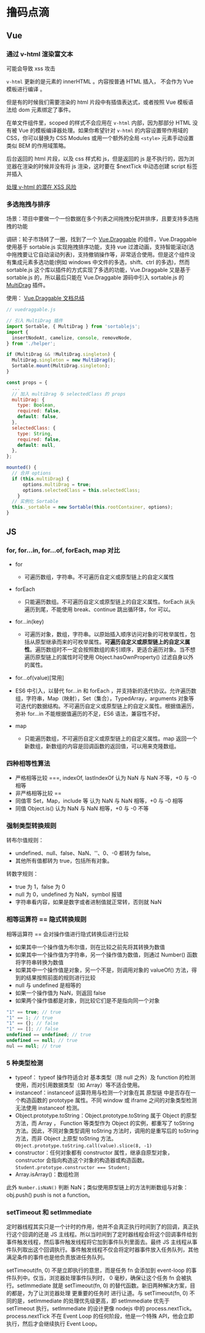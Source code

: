 # 撸码点滴

## Vue

### 通过 v-html 渲染富文本

可能会导致 xss 攻击

`v-html` 更新的是元素的 innerHTML 。内容按普通 HTML 插入， 不会作为 Vue 模板进行编译 。

但是有的时候我们需要渲染的 html 片段中有插值表达式，或者按照 Vue 模板语法给 dom 元素绑定了事件。

在单文件组件里，scoped 的样式不会应用在 `v-html` 内部，因为那部分 HTML 没有被 Vue 的模板编译器处理。如果你希望针对 `v-html` 的内容设置带作用域的 CSS，你可以替换为 CSS Modules 或用一个额外的全局 `<style>` 元素手动设置类似 BEM 的作用域策略。

后台返回的 html 片段，以及 css 样式和 js，但是返回的 js 是不执行的，因为浏览器在渲染的时候并没有将 js 渲染，这时要在 \$nextTick 中动态创建 script 标签并插入

[处理 v-html 的潜在 XSS 风险](https://blog.csdn.net/lj1530562965/article/details/108790220)

### 多选拖拽与排序

场景：项目中要做一个一份数据在多个列表之间拖拽分配并排序，且要支持多选拖拽的功能

调研：轮子市场转了一圈，找到了一个 [Vue.Draggable](https://github.com/SortableJS/Vue.Draggable) 的组件，Vue.Draggable 使用基于 sortable.js 实现拖拽排序功能，支持 vue 过渡动画，支持智能滚动(选中拖拽要让它自动滚动列表)，支持撤销操作等，非常适合使用。但是这个组件没有集成元素多选功能(例如 windows 中文件的多选，shift、ctrl 的多选)，然而 sortable.js 这个库以插件的方式实现了多选的功能，Vue.Draggable 又是基于 sortable.js 的，所以最后只能在 Vue.Draggable 源码中引入 sortable.js 的 [MultiDrag](https://github.com/SortableJS/Sortable/tree/master/plugins) 插件。

使用： [Vue.Draggable 文档总结](https://blog.csdn.net/zjiang1994/article/details/79809687)

```js
// vuedraggable.js

// 引入 MultiDrag 插件
import Sortable, { MultiDrag } from 'sortablejs';
import {
  insertNodeAt, camelize, console, removeNode,
} from './helper';

if (MultiDrag && !MultiDrag.singleton) {
  MultiDrag.singleton = new MultiDrag();
  Sortable.mount(MultiDrag.singleton);
}

const props = {
  ...
  // 加入 multiDrag 与 selectedClass 的 props
  multiDrag: {
    type: Boolean,
    required: false,
    default: false,
  },
  selectedClass: {
    type: String,
    required: false,
    default: null,
  },
};

mounted() {
  // 合并 options
  if (this.multiDrag) {
      options.multiDrag = true;
      options.selectedClass = this.selectedClass;
    }
  // 实例化 Sortable
  this._sortable = new Sortable(this.rootContainer, options);
}
```

## JS

### for, for...in, for...of, forEach, map 对比

- for

  - 可遍历数组，字符串。不可遍历自定义或原型链上的自定义属性

- forEach

  - 只能遍历数组。不可遍历自定义或原型链上的自定义属性。forEach 从头遍历到尾，不能使用 break、continue 跳出循环体，for 可以。

- for...in(key)

  - 可遍历对象，数组，字符串。以原始插入顺序访问对象的可枚举属性，包括从原型继承而来的可枚举属性。**可遍历自定义或原型链上的自定义属性**。遍历数组时不一定会按照数组的索引顺序，更适合遍历对象。当不想遍历原型链上的属性时可使用 Object.hasOwnProperty() 过滤自身以外的属性。

- for...of(value)[常用]

- ES6 中引入，以替代 for...in 和 forEach ，并支持新的迭代协议。允许遍历数组，字符串，Map（映射），Set（集合），TypedArray，arguments 对象等可迭代的数据结构。不可遍历自定义或原型链上的自定义属性。根据值遍历，弥补 for...in 不能根据值遍历的不足，ES6 语法，兼容性不好。

* map

  - 只能遍历数组，不可遍历自定义或原型链上的自定义属性。map 返回一个新数组，新数组的内容是回调函数的返回值，可以用来克隆数组。

### 四种相等性算法

- 严格相等比较 ===, indexOf, lastIndexOf 认为 NaN 与 NaN 不等，+0 与 -0 相等
- 非严格相等比较 ==
- 同值零 Set，Map，include 等 认为 NaN 与 NaN 相等，+0 与 -0 相等
- 同值 Object.is() 认为 NaN 与 NaN 相等，+0 与 -0 不等

### 强制类型转换规则

转布尔值规则：

- undefined、null、false、NaN、''、0、-0 都转为 false。
- 其他所有值都转为 true，包括所有对象。

转数字规则：

- true 为 1，false 为 0
- null 为 0，undefined 为 NaN，symbol 报错
- 字符串看内容，如果是数字或者进制值就正常转，否则就 NaN

### 相等运算符 == 隐式转换规则

相等运算符 == 会对操作值进行隐式转换后进行比较

- 如果其中一个操作值为布尔值，则在比较之前先将其转换为数值
- 如果其中一个操作值为字符串，另一个操作值为数值，则通过 Number() 函数将字符串转换为数值
- 如果其中一个操作值是对象，另一个不是，则调用对象的 valueOf() 方法，得到的结果按照前面的规则进行比较
- null 与 undefined 是相等的
- 如果一个操作值为 NaN，则返回 false
- 如果两个操作值都是对象，则比较它们是不是指向同一个对象

```js
"1" == true; // true
"1" == 1; // true
"1" == {}; // false
"1" == []; // false
undefined == undefined; // true
undefined == null; // true
nul == null; // true
```

### 5 种类型检测

- typeof： typeof 操作符适合对 基本类型（除 null 之外）及 function 的检测使用，而对引用数据类型（如 Array）等不适合使用。
- instanceof：instanceof 运算符用与检测一个对象在其 原型链 中是否存在一个构造函数的 prototype 属性。不同 window 或 iframe 之间的对象类型检测无法使用 instanceof 检测。
- Object.prototype.toString：Object.prototype.toString 属于 Object 的原型方法，而 Array ， Function 等类型作为 Object 的实例，都重写了 toString 方法。因此，不同对象类型调用 toString 方法时，调用的是重写后的 toString 方法，而非 Object 上原型 toString 方法。`Object.prototype.toString.call(value).slice(8, -1)`
- constructor：任何对象都有 constructor 属性，继承自原型对象，constructor 会指向构造这个对象的构造器或构造函数。`Student.prototype.constructor === Student;`
- Array.isArray()：数组检测

此外 `Number.isNaN()` 判断 NaN；类似使用原型链上的方法判断数组与对象：obj.push() push is not a function。

### setTimeout 和 setImmediate

定时器线程其实只是一个计时的作用，他并不会真正执行时间到了的回调，真正执行这个回调的还是 JS 主线程。所以当时间到了定时器线程会将这个回调事件给到事件触发线程，然后事件触发线程将它加到事件队列里面去。最终 JS 主线程从事件队列取出这个回调执行。事件触发线程不仅会将定时器事件放入任务队列，其他满足条件的事件也是他负责放进任务队列。

setTimeout(fn, 0) 不是立即执行的意思，而是任务 fn 会添加到 event-loop 的事件队列中。仅当，浏览器处理事件队列时， 0 毫秒，确保让这个任务 fn 会被执行。setImmediate 就是 setTimeout(fn, 0) 的替代函数。新旧两种解决方案，目的都是，为了让浏览器处理 更重要的任务时 进行让道。与 setTimeout(fn, 0) 不同的是，setImmediate 的处理优先级更高，即 setImmediate 优先于 setTimeout 执行。setImmediate 的设计更像 nodejs 中的 process.nextTick。process.nextTick 不在 Event Loop 的任何阶段，他是一个特殊 API，他会立即执行，然后才会继续执行 Event Loop。
